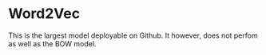 # Word2Vec

This is the largest model deployable on Github. It however, does not perfom as well as the BOW model.
